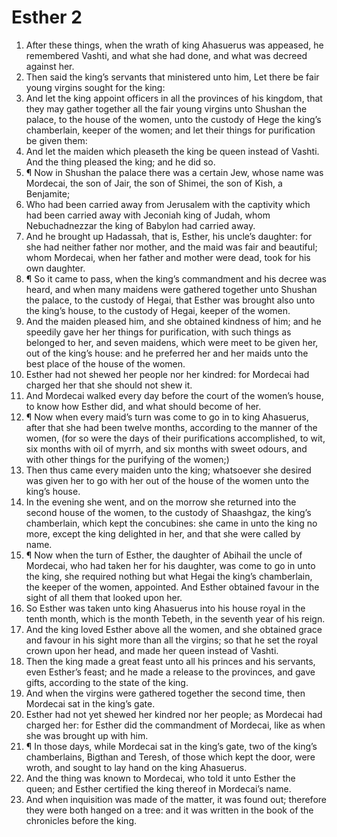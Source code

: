 ﻿# Esther 2
1. After these things, when the wrath of king Ahasuerus was appeased, he remembered Vashti, and what she had done, and what was decreed against her. 
2. Then said the king’s servants that ministered unto him, Let there be fair young virgins sought for the king: 
3. And let the king appoint officers in all the provinces of his kingdom, that they may gather together all the fair young virgins unto Shushan the palace, to the house of the women, unto the custody of Hege the king’s chamberlain, keeper of the women; and let their things for purification be given them: 
4. And let the maiden which pleaseth the king be queen instead of Vashti. And the thing pleased the king; and he did so. 
5. ¶ Now in Shushan the palace there was a certain Jew, whose name was Mordecai, the son of Jair, the son of Shimei, the son of Kish, a Benjamite; 
6. Who had been carried away from Jerusalem with the captivity which had been carried away with Jeconiah king of Judah, whom Nebuchadnezzar the king of Babylon had carried away. 
7. And he brought up Hadassah, that is, Esther, his uncle’s daughter: for she had neither father nor mother, and the maid was fair and beautiful; whom Mordecai, when her father and mother were dead, took for his own daughter. 
8. ¶ So it came to pass, when the king’s commandment and his decree was heard, and when many maidens were gathered together unto Shushan the palace, to the custody of Hegai, that Esther was brought also unto the king’s house, to the custody of Hegai, keeper of the women. 
9. And the maiden pleased him, and she obtained kindness of him; and he speedily gave her her things for purification, with such things as belonged to her, and seven maidens, which were meet to be given her, out of the king’s house: and he preferred her and her maids unto the best place of the house of the women. 
10. Esther had not shewed her people nor her kindred: for Mordecai had charged her that she should not shew it. 
11. And Mordecai walked every day before the court of the women’s house, to know how Esther did, and what should become of her. 
12. ¶ Now when every maid’s turn was come to go in to king Ahasuerus, after that she had been twelve months, according to the manner of the women, (for so were the days of their purifications accomplished, to wit, six months with oil of myrrh, and six months with sweet odours, and with other things for the purifying of the women;) 
13. Then thus came every maiden unto the king; whatsoever she desired was given her to go with her out of the house of the women unto the king’s house. 
14. In the evening she went, and on the morrow she returned into the second house of the women, to the custody of Shaashgaz, the king’s chamberlain, which kept the concubines: she came in unto the king no more, except the king delighted in her, and that she were called by name. 
15. ¶ Now when the turn of Esther, the daughter of Abihail the uncle of Mordecai, who had taken her for his daughter, was come to go in unto the king, she required nothing but what Hegai the king’s chamberlain, the keeper of the women, appointed. And Esther obtained favour in the sight of all them that looked upon her. 
16. So Esther was taken unto king Ahasuerus into his house royal in the tenth month, which is the month Tebeth, in the seventh year of his reign. 
17. And the king loved Esther above all the women, and she obtained grace and favour in his sight more than all the virgins; so that he set the royal crown upon her head, and made her queen instead of Vashti. 
18. Then the king made a great feast unto all his princes and his servants, even Esther’s feast; and he made a release to the provinces, and gave gifts, according to the state of the king. 
19. And when the virgins were gathered together the second time, then Mordecai sat in the king’s gate. 
20. Esther had not yet shewed her kindred nor her people; as Mordecai had charged her: for Esther did the commandment of Mordecai, like as when she was brought up with him. 
21. ¶ In those days, while Mordecai sat in the king’s gate, two of the king’s chamberlains, Bigthan and Teresh, of those which kept the door, were wroth, and sought to lay hand on the king Ahasuerus. 
22. And the thing was known to Mordecai, who told it unto Esther the queen; and Esther certified the king thereof in Mordecai’s name. 
23. And when inquisition was made of the matter, it was found out; therefore they were both hanged on a tree: and it was written in the book of the chronicles before the king. 
